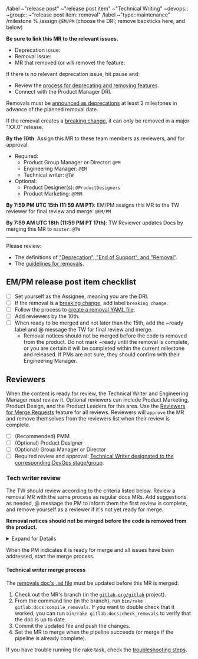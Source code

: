 <!-- Set the correct label and milestone using autocomplete for guidance. Please @mention only the DRI(s) for each stage or group rather than an entire department. -->

/label ~"release post" ~"release post item" ~"Technical Writing" ~devops:: ~group:: ~"release post item::removal"
/label ~"type::maintenance"
/milestone %
/assign `@EM/PM` (choose the DRI; remove backticks here, and below)

**Be sure to link this MR to the relevant issues.**

- Deprecation issue:
- Removal issue:
- MR that removed (or _will_ remove) the feature:

If there is no relevant deprecation issue, hit pause and:

- Review the [process for deprecating and removing features](https://about.gitlab.com/handbook/product/gitlab-the-product/#process-for-deprecating-and-removing-a-feature).
- Connect with the Product Manager DRI.

Removals must be [announced as deprecations](https://about.gitlab.com/handbook/marketing/blog/release-posts/#deprecations) at least 2 milestones in advance of the planned removal date.

If the removal creates a [breaking change](https://about.gitlab.com/handbook/product/gitlab-the-product/#deprecations-removals-and-breaking-changes), it can only be removed in a major "XX.0" release.

**By the 10th**: Assign this MR to these team members as reviewers, and for approval:

- Required:
  - Product Group Manager or Director: `@PM`
  - Engineering Manager: `@EM`
  - Technical writer: `@TW`
- Optional:
  - Product Designer(s): `@ProductDesigners`
  - Product Marketing: `@PMM`

**By 7:59 PM UTC 15th (11:59 AM PT)**: EM/PM assigns this MR to the TW reviewer for final review and merge: `@EM/PM`

**By 7:59 AM UTC 18th (11:59 PM PT 17th)**: TW Reviewer updates Docs by merging this MR to `master`: `@TW`

---

Please review:

- The definitions of ["Deprecation", "End of Support", and "Removal"](https://docs.gitlab.com/ee/development/deprecation_guidelines/#terminology).
- The [guidelines for removals](https://about.gitlab.com/handbook/marketing/blog/release-posts/#removals).

## EM/PM release post item checklist

- [ ] Set yourself as the Assignee, meaning you are the DRI.
- [ ] If the removal is a [breaking change](https://about.gitlab.com/handbook/product/gitlab-the-product/#breaking-change), add label `breaking change`.
- [ ] Follow the process to [create a removal YAML file](https://about.gitlab.com/handbook/marketing/blog/release-posts/#creating-a-removal-entry).
- [ ] Add reviewers by the 10th.
- [ ] When ready to be merged and not later than the 15th, add the ~ready label and @ message the TW for final review and merge.
  - Removal notices should not be merged before the code is removed from the product. Do not mark ~ready until the removal is complete, or you are certain it will be completed within the current milestone and released. If PMs are not sure, they should confirm with their Engineering Manager.

## Reviewers

When the content is ready for review, the Technical Writer and Engineering Manager _must_
review it. Optional reviewers can include Product Marketing, Product Design, and the Product Leaders
for this area. Use the
[Reviewers for Merge Requests](https://docs.gitlab.com/ee/user/project/merge_requests/getting_started#reviewer)
feature for all reviews. Reviewers will `approve` the MR and remove themselves from the reviewers list when their review is complete.

- [ ] (Recommended) PMM
- [ ] (Optional) Product Designer
- [ ] (Optional) Group Manager or Director
- [ ] Required review and approval: [Technical Writer designated to the corresponding DevOps stage/group](https://about.gitlab.com/handbook/product/ux/technical-writing/#assignments).

### Tech writer review

The TW should review according to the criteria listed below. Review a removal MR
with the same process as regular docs MRs. Add suggestions as needed, @ message
the PM to inform them the first review is complete, and remove
yourself as a reviewer if it's not yet ready for merge.

**Removal notices should not be merged before the code is removed from the product.**

<details>
<summary>Expand for Details</summary>

- [ ] Title:
  - Length limit: 7 words (not including articles or prepositions).
  - Capitalization: ensure the title is [sentence cased](https://design.gitlab.com/content/punctuation#case).
- [ ] Consistency:
  - Ensure that all resources (docs, removal, etc.) refer to the feature with the same term / feature name.
- [ ] Content:
  - Make sure the removal is accurate based on your understanding. Look for typos or grammar mistakes. Work with PM and PMM to ensure a consistent GitLab style and tone for messaging, based on other features and removals.
  - Review use of whitespace and bullet lists. Will the removal item be easily scannable when published? Consider adding line breaks or breaking content into bullets if you have more than a few sentences.
  - Make sure there aren't acronyms readers may not understand per <https://about.gitlab.com/handbook/communication/#writing-style-guidelines>.
- [ ] Links:
  - All links must be full URLs, as the removal YAML files are used in multiple projects. Do not use relative links. The generated doc is an exception to the relative link rule and currently uses absolute links only.
  - Make sure all links and anchors are correct. Do not link to the H1 (top) anchor on a docs page.
- [ ] Code. Make sure any included code is wrapped in code blocks.
- [ ] Capitalization. Make sure to capitalize feature names. Stay consistent with the Documentation Style Guidance on [Capitalization](https://docs.gitlab.com/ee/development/documentation/styleguide.html#capitalization).
- [ ] Blank spaces. Remove unnecessary spaces (end of line spaces, double spaces, extra blank lines, and lines with only spaces).

</details>

When the PM indicates it is ready for merge and all issues have been addressed, start the merge process.

#### Technical writer merge process

The [removals doc's `.md` file](https://gitlab.com/gitlab-org/gitlab/blob/master/doc/update/removals.md)
must be updated before this MR is merged:

1. Check out the MR's branch (in the [`gitlab-org/gitlab`](https://gitlab.com/gitlab-org/gitlab) project).
1. From the command line (in the branch), run `bin/rake gitlab:docs:compile_removals`.
   If you want to double check that it worked, you can run `bin/rake gitlab:docs:check_removals`
   to verify that the doc is up to date.
1. Commit the updated file and push the changes.
1. Set the MR to merge when the pipeline succeeds (or merge if the pipeline is already complete).

If you have trouble running the rake task, check the [troubleshooting steps](https://about.gitlab.com/handbook/marketing/blog/release-posts/#deprecation-rake-task-troubleshooting).
